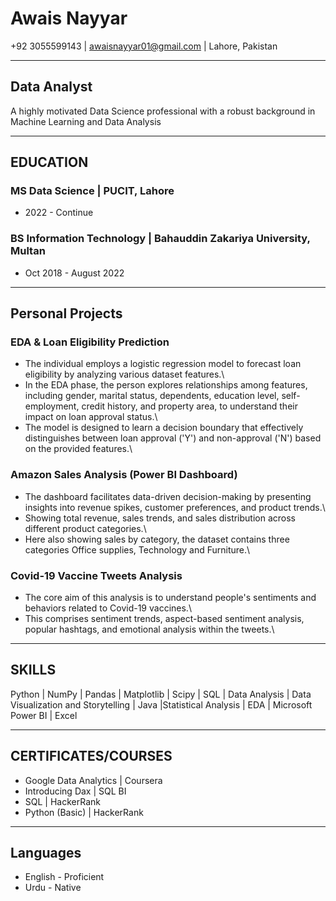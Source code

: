 # Awais Nayyar

+92 3055599143 \| awaisnayyar01@gmail.com \| Lahore, Pakistan

------------------------------------------------------------------------

## Data Analyst

A highly motivated Data Science professional with a robust background in Machine Learning and Data Analysis

------------------------------------------------------------------------

## EDUCATION

### MS Data Science \| PUCIT, Lahore

-   2022 - Continue

### BS Information Technology \| Bahauddin Zakariya University, Multan

-   Oct 2018 - August 2022

------------------------------------------------------------------------

## Personal Projects

### EDA & Loan Eligibility Prediction

- The individual employs a logistic regression model to forecast loan eligibility by analyzing various dataset features.\
- In the EDA phase, the person explores relationships among features, including gender, marital status, dependents, education level, self-employment, credit history, and property area, to understand their impact on loan approval status.\
- The model is designed to learn a decision boundary that effectively distinguishes between loan approval ('Y') and non-approval ('N') based on the provided features.\

### Amazon Sales Analysis (Power BI Dashboard)

- The dashboard facilitates data-driven decision-making by presenting insights into revenue spikes, customer preferences, and product trends.\
- Showing total revenue, sales trends, and sales distribution across different product categories.\
- Here also showing sales by category, the dataset contains three categories Office supplies, Technology and Furniture.\

### Covid-19 Vaccine Tweets Analysis

- The core aim of this analysis is to understand people's sentiments and behaviors related to Covid-19 vaccines.\
- This comprises sentiment trends, aspect-based sentiment analysis, popular hashtags, and emotional analysis within the tweets.\

------------------------------------------------------------------------

## SKILLS

Python \| NumPy \| Pandas \| Matplotlib \| Scipy \| SQL \| Data
Analysis \| Data Visualization and Storytelling \| Java \|Statistical Analysis
\| EDA \| Microsoft Power BI \| Excel

------------------------------------------------------------------------

## CERTIFICATES/COURSES

-   Google Data Analytics \| Coursera
-   Introducing Dax \| SQL BI
-   SQL \| HackerRank
-   Python (Basic) \| HackerRank

------------------------------------------------------------------------


## Languages

-   English - Proficient
-   Urdu - Native
